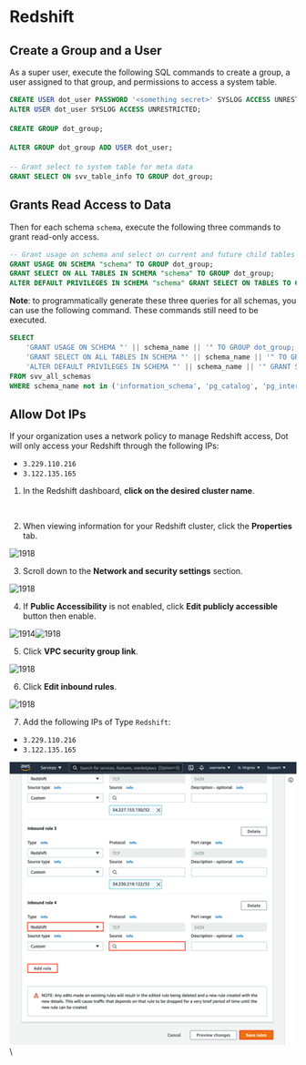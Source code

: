 # Redshift

## Create a Group and a User

As a super user, execute the following SQL commands to create a group, a user assigned to that group, and permissions to access a system table.

```sql
CREATE USER dot_user PASSWORD '<something secret>' SYSLOG ACCESS UNRESTRICTED;
ALTER USER dot_user SYSLOG ACCESS UNRESTRICTED;

CREATE GROUP dot_group;

ALTER GROUP dot_group ADD USER dot_user;

-- Grant select to system table for meta data
GRANT SELECT ON svv_table_info TO GROUP dot_group;
```



## Grants Read Access to Data

Then for each schema `schema`, execute the following three commands to grant read-only access.

```sql
-- Grant usage on schema and select on current and future child tables
GRANT USAGE ON SCHEMA "schema" TO GROUP dot_group;
GRANT SELECT ON ALL TABLES IN SCHEMA "schema" TO GROUP dot_group;
ALTER DEFAULT PRIVILEGES IN SCHEMA "schema" GRANT SELECT ON TABLES TO GROUP dot_group;
```



**Note**: to programmatically generate these three queries for all schemas, you can use the following command. These commands still need to be executed.

```sql
SELECT 
    'GRANT USAGE ON SCHEMA "' || schema_name || '" TO GROUP dot_group;' || '\n' ||
    'GRANT SELECT ON ALL TABLES IN SCHEMA "' || schema_name || '" TO GROUP dot_group;' || '\n' ||
    'ALTER DEFAULT PRIVILEGES IN SCHEMA "' || schema_name || '" GRANT SELECT ON TABLES TO GROUP dot_group;' AS single_schema_statement
FROM svv_all_schemas
WHERE schema_name not in ('information_schema', 'pg_catalog', 'pg_internal');
```

## Allow Dot IPs

If your organization uses a network policy to manage Redshift access, Dot will only access your Redshift through the following IPs:

* `3.229.110.216`
* `3.122.135.165`

1. In the Redshift dashboard, **click on the desired cluster name**.

<div align="left"><figure><img src="https://files.readme.io/39a5a42-1.png" alt="" width="375"><figcaption></figcaption></figure></div>

2. When viewing information for your Redshift cluster, click the **Properties** tab.

![1918](https://files.readme.io/fcb267a-2.png)

3. Scroll down to the **Network and security settings** section.

![1918](https://files.readme.io/7ed17e1-Screen_Shot_2021-04-19_at_3.13.51_PM.png)

4. If **Public Accessibility** is not enabled, click **Edit publicly accessible** button then enable.

![1914](https://files.readme.io/a7472c2-4.png)![1918](https://files.readme.io/a18855d-3_-_publicly_accessible.png)

5. Click **VPC security group link**.

![1918](https://files.readme.io/c321c34-3.png)

6. Click **Edit inbound rules**.

![1918](https://files.readme.io/fcced0a-5.png)

7. Add the following IPs of Type `Redshift`:

* `3.229.110.216`
* `3.122.135.165`

![](<../../.gitbook/assets/image (1) (1) (1) (1) (1) (1) (1) (1) (1) (1) (1) (1) (1).png>)\


